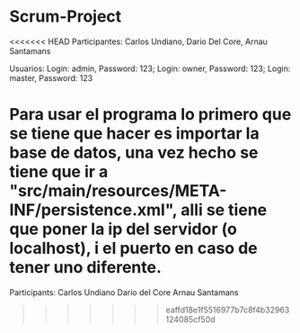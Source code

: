 # Scrum-Project
<<<<<<< HEAD
Participantes:  Carlos Undiano, Dario Del Core, Arnau Santamans

Usuarios: Login: admin, Password: 123; Login: owner, Password: 123; Login: master, Password: 123

Para usar el programa lo primero que se tiene que hacer es importar la base de datos, una vez hecho se tiene que ir a "src/main/resources/META-INF/persistence.xml",
alli se tiene que poner la ip del servidor (o localhost), i el puerto en caso de tener uno diferente.
=======
Participants:
Carlos Undiano
Dario del Core
Arnau Santamans
>>>>>>> eaffd18e1f5516977b7c8f4b32963124085cf50d
